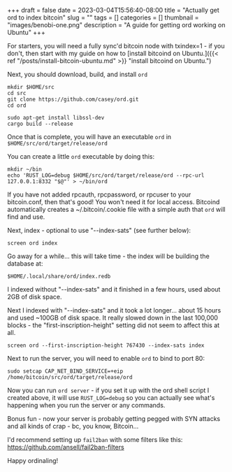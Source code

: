 +++ 
draft = false
date = 2023-03-04T15:56:40-08:00
title = "Actually get ord to index bitcoin"
slug = "" 
tags = []
categories = []
thumbnail = "images/benobi-one.png"
description = "A guide for getting ord working on Ubuntu"
+++

For starters, you will need a fully sync'd bitcoin node with txindex=1 - if you don't, then start with my guide on how to [install bitcoind on Ubuntu.]({{< ref "/posts/install-bitcoin-ubuntu.md" >}} "install bitcoind on Ubuntu.")

Next, you should download, build, and install `ord`
```
mkdir $HOME/src
cd src
git clone https://github.com/casey/ord.git
cd ord

sudo apt-get install libssl-dev
cargo build --release
```

Once that is complete, you will have an executable `ord` in `$HOME/src/ord/target/release/ord` 

You can create a little `ord` executable by doing this:

```
mkdir ~/bin
echo 'RUST_LOG=debug $HOME/src/ord/target/release/ord --rpc-url 127.0.0.1:8332 "$@"' > ~/bin/ord
```

If you have not added rpcauth, rpcpassword, or rpcuser to your bitcoin.conf, then that's good! You won't need it for local access. Bitcoind automatically creates a ~/.bitcoin/.cookie file with a simple auth that `ord` will find and use.

Next, index - optional to use "--index-sats" (see further below):
```
screen ord index
```

Go away for a while... this will take time - the index will be building the database at:
```
$HOME/.local/share/ord/index.redb
```

I indexed without "--index-sats" and it finished in a few hours, used about 2GB of disk space. 

Next I indexed with "--index-sats" and it took a lot longer... about 15 hours and used ~100GB of disk space. It really slowed down in the last 100,000 blocks - the "first-inscription-height" setting did not seem to affect this at all. 
```
screen ord --first-inscription-height 767430 --index-sats index
```

Next to run the server, you will need to enable `ord` to bind to port 80:
```
sudo setcap CAP_NET_BIND_SERVICE=+eip /home/bitcoin/src/ord/target/release/ord
```

Now you can run `ord server` - if you set it up with the ord shell script I created above, it will use `RUST_LOG=debug` so you can actually see what's happening when you run the server or any commands.

Bonus fun - now your server is probably getting pegged with SYN attacks and all kinds of crap - bc, you know, Bitcoin...

I'd recommend setting up `fail2ban` with some filters like this: https://github.com/ansell/fail2ban-filters

Happy ordinaling! 
